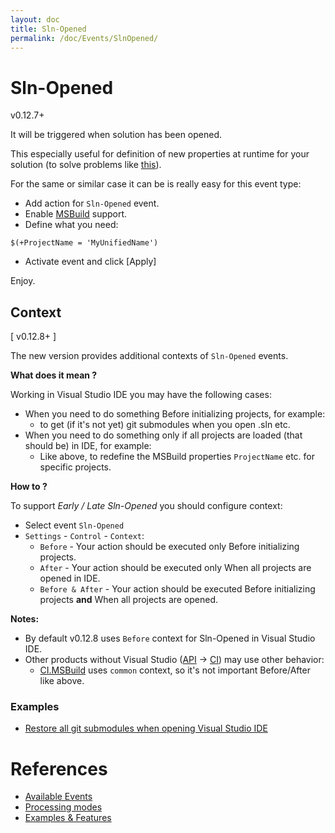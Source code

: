 ```yaml
---
layout: doc
title: Sln-Opened
permalink: /doc/Events/SlnOpened/
---
```

# Sln-Opened

v0.12.7+

It will be triggered when solution has been opened. 

This especially useful for definition of new properties at runtime for your solution (to solve problems like [this]({{site.docp}}/Features/.vssbe/#unified-project-name-for-different-sln)).

For the same or similar case it can be is really easy for this event type:

* Add action for `Sln-Opened` event.
* Enable [MSBuild](../../Scripts/MSBuild/) support.
* Define what you need:

```{{site.msblang}}
$(+ProjectName = 'MyUnifiedName')
```

* Activate event and click [Apply]

Enjoy.

## Context 

[ v0.12.8+ ]

The new version provides additional contexts of `Sln-Opened` events.

**What does it mean ?** 

Working in Visual Studio IDE you may have the following cases:

* When you need to do something Before initializing projects, for example: 
    * to get (if it's not yet) git submodules when you open .sln etc.
* When you need to do something only if all projects are loaded (that should be) in IDE, for example:
    * Like above, to redefine the MSBuild properties `ProjectName` etc. for specific projects.

**How to ?** 

To support *Early / Late Sln-Opened* you should configure context:

* Select event `Sln-Opened`
* `Settings` - `Control` - `Context`:
    * `Before` - Your action should be executed only Before initializing projects.
    * `After`  - Your action should be executed only When all projects are opened in IDE.
    * `Before & After` - Your action should be executed Before initializing projects **and** When all projects are opened.

**Notes:**

* By default v0.12.8 uses `Before` context for Sln-Opened in Visual Studio IDE.
* Other products without Visual Studio ([API](../../API) -> [CI](../../CI/)) may use other behavior:
  * [CI.MSBuild](../../CI/CI.MSBuild/) uses `common` context, so it's not important Before/After like above.

### Examples

* [Restore all git submodules when opening Visual Studio IDE](../../Examples/Git/Submodules/#restore-all-git-submodules-when-opening-visual-studio-ide)


# References

* [Available Events](../../Events/)
* [Processing modes](../../Modes/)
* [Examples & Features](../../Examples/)